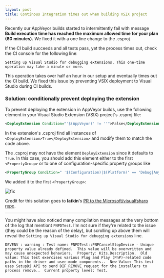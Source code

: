 ```yaml
---
layout: post
title: Continous Integration times out when building VSIX project
---
```


Recently our AppVeyor builds started to intermittently fail with message **Build execution time has reached the maximum allowed time for your plan (60 minutes).** We fixed it with a one line change to the .csproj

If the CI build succeeds and all tests pass, yet the process times out, check the CI console for the following line:

```
Setting up Visual Studio for debugging extensions. This one-time operation may take a minute or more.
```

This operation takes over half an hour in our setup and eventually times out the CI build. We fixed this issue by preventing VSIX deployment to Visual Studio during CI builds.

### Solution: conditionally prevent deploying the extension 

To prevent deploying the extension in AppVeyor builds, use the following element in your Visual Studio Extension (VSIX) project's .csproj file:

```xml
<DeployExtension Condition="'$(AppVeyor)' != ''">False</DeployExtension>
```

In the extension's .csproj find all instances of `<DeployExtension>True</DeployExtension>` and modify them to match the code above. 

The .csproj may not have the element `DeployExtension` since it defaults to `True`. In this case, you should add this element either to the first `<PropertyGroup>` or to one of configuration-specific property groups like 

```xml
<PropertyGroup Condition=" '$(Configuration)|$(Platform)' == 'Debug|AnyCPU' ">
```

We added it to the first `<PropertyGroup>`: 

![fix](https://i.gyazo.com/34827523bc0d98741a95d182ffc525d8.png)

Credit for this solution goes to **latkin**'s [PR to the Microsoft/visualfsharp repo](https://github.com/Microsoft/visualfsharp/pull/301/files). 

***

You might have also noticed many compilation messages at the very bottom of the log that mentiont `PNPDTest`. I'm not sure if they're related to the issue (they could be the reason of the delay), but scrolling up above them will reveal the `Setting up Visual Studio for debugging extensions` line.

```
DEVENV : warning : Test name: PNPDTest::PNPCancelStopDevice - Unique property value already defined.  This value will be overwritten and may cause unexpected behaviors.  Property: Kits.Description.  Old value: This test exercises various Plug and Play (PnP)-related code paths in the driver and user-mode components..  New Value: This test uses SetupDi API to send DIF_REMOVE request for the installers to process remove..  Current property level: Test.
```
